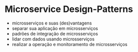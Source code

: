 # Microservice Design-Patterns

- microsserviços e suas (des)vantagens
- separar sua aplicação em microsserviços
- padrões de integração de microsserviços
- lidar com dados usando microsserviços
- realizar a operação e monitoramento de microsserviços